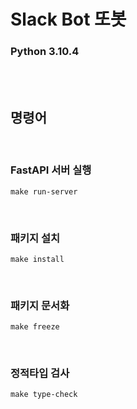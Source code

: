 # Slack Bot 또봇

### Python 3.10.4



<br><br>

## 명령어

<br>

### FastAPI 서버 실행
```
make run-server
```

<br>

### 패키지 설치
```
make install
```

<br>

### 패키지 문서화
```
make freeze
```


<br>

### 정적타입 검사
```
make type-check
```